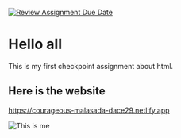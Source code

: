 [![Review Assignment Due Date](https://classroom.github.com/assets/deadline-readme-button-24ddc0f5d75046c5622901739e7c5dd533143b0c8e959d652212380cedb1ea36.svg)](https://classroom.github.com/a/_rEaNyCz)
# Hello all
This is my first checkpoint assignment about html.

## Here is the website
https://courageous-malasada-dace29.netlify.app


![This is me](https://media.licdn.com/dms/image/C5603AQF9NPEW_Uzi7Q/profile-displayphoto-shrink_800_800/0/1516472803886?e=1723680000&v=beta&t=qW5bRe-geNzEUVGfx1gqSksiCqe7BdLgid8ABaS2ZtY)
